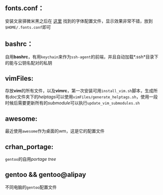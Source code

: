## fonts.conf：
安装文泉驿微米黑之后在 [这里]( http://bachue.is-programmer.com/posts/21850.html ) 找到的字体配置文件，显示效果非常不错，放到`$HOME/.fonts.conf`即可

## bashrc：
自用**bashrc**，有用`keychain`来作为`ssh-agent`的前端，并且自动加载*.ssh*目录下的能与公钥名配对的私钥

## vimFiles:  
存放**vim**的所有文件，以及**vimrc**，第一次安装可用`install_vim.sh`脚本，生成所有*doc*文件夹下的*helptags*可以使用`vimFiles/generate_helptags.sh`，使用一段时候后需要更新所有的*submodule*可以执行`update_vim_submodules.sh`

## awesome:
最近使用`awesome`作为桌面的*wm*，这是它的配置文件

## crhan\_portage:
`gentoo`的自用*portage tree*

## gentoo && gentoo@alipay
不同电脑的`gentoo`配置文件
